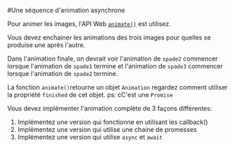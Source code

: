 #Une séquence d'animation asynchrone

Pour animer les images, l'API Web [`animate()`](https://developer.mozilla.org/fr/docs/Web/API/Element/animate) est utilisez.

Vous devez enchainer les animations des trois images pour quelles se produise une après l'autre.

Dans l'animation finale, on devrait voir l'animation de `spade2` commencer lorsque l'animation de `spade1` termine et l'animation de `spade3` commencer lorsque l'animation de `spade2` termine.

La fonction `animate()`retourne un objet `Animation` regardez comment utiliser la propriété `finished` de cet objet. ps: cC'est une `Promise`

Vous devez implémenter l'animation complète de 3 façons différentes:

1. Implémentez une version qui fonctionne en utilisant les callback()
2. Implémentez une version qui utilise une chaine de promesses
3. Implémentez une version qui utilise `async` et `await`